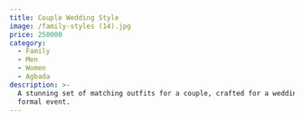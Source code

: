 ```yaml
---
title: Couple Wedding Style
image: /family-styles (14).jpg
price: 250000
category:
  - Family
  - Men
  - Women
  - Agbada
description: >-
  A stunning set of matching outfits for a couple, crafted for a wedding or
  formal event.
---
```


